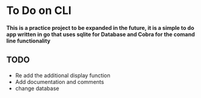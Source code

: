 # To Do on CLI
#### This is a practice project to be expanded in the future, it is a simple to do app written in go that uses sqlite for Database and Cobra for the comand line functionality 
## TODO
####
- Re add the additional display function
- Add documentation and comments
- change database
